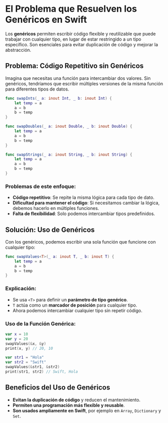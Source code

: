 # El Problema que Resuelven los Genéricos en Swift

Los **genéricos** permiten escribir código flexible y reutilizable que puede trabajar con cualquier tipo, en lugar de estar restringido a un tipo específico. Son esenciales para evitar duplicación de código y mejorar la abstracción.

## Problema: Código Repetitivo sin Genéricos

Imagina que necesitas una función para intercambiar dos valores. Sin genéricos, tendríamos que escribir múltiples versiones de la misma función para diferentes tipos de datos.

```swift
func swapInts(_ a: inout Int, _ b: inout Int) {
    let temp = a
    a = b
    b = temp
}

func swapDoubles(_ a: inout Double, _ b: inout Double) {
    let temp = a
    a = b
    b = temp
}

func swapStrings(_ a: inout String, _ b: inout String) {
    let temp = a
    a = b
    b = temp
}
```

### Problemas de este enfoque:
- **Código repetitivo**: Se repite la misma lógica para cada tipo de dato.
- **Dificultad para mantener el código**: Si necesitamos cambiar la lógica, debemos hacerlo en múltiples funciones.
- **Falta de flexibilidad**: Solo podemos intercambiar tipos predefinidos.

## Solución: Uso de Genéricos

Con los genéricos, podemos escribir una sola función que funcione con cualquier tipo:

```swift
func swapValues<T>(_ a: inout T, _ b: inout T) {
    let temp = a
    a = b
    b = temp
}
```

### Explicación:
- Se usa `<T>` para definir un **parámetro de tipo genérico**.
- `T` actúa como un **marcador de posición** para cualquier tipo.
- Ahora podemos intercambiar cualquier tipo sin repetir código.

### Uso de la Función Genérica:
```swift
var x = 10
var y = 20
swapValues(&x, &y)
print(x, y) // 20, 10

var str1 = "Hola"
var str2 = "Swift"
swapValues(&str1, &str2)
print(str1, str2) // Swift, Hola
```

## Beneficios del Uso de Genéricos
- **Evitan la duplicación de código** y reducen el mantenimiento.
- **Permiten una programación más flexible y reusable**.
- **Son usados ampliamente en Swift**, por ejemplo en `Array`, `Dictionary` y `Set`.

